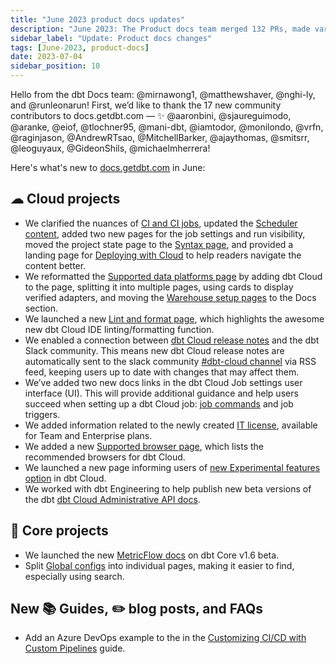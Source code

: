 ```yaml
---
title: "June 2023 product docs updates"
description: "June 2023: The Product docs team merged 132 PRs, made various updates to dbt Cloud and Core, such as the Deploy sidebar, Supported platforms page, added a landing page on the References section, added an ADO example to the CI/CD guide, and more"
sidebar_label: "Update: Product docs changes"
tags: [June-2023, product-docs]
date: 2023-07-04
sidebar_position: 10
---
```


Hello from the dbt Docs team: @mirnawong1, @matthewshaver, @nghi-ly, and @runleonarun! First, we’d like to thank the 17 new community contributors to docs.getdbt.com &mdash; ✨ @aaronbini, @sjaureguimodo, @aranke, @eiof, @tlochner95, @mani-dbt, @iamtodor, @monilondo, @vrfn, @raginjason, @AndrewRTsao, @MitchellBarker, @ajaythomas, @smitsrr, @leoguyaux, @GideonShils, @michaelmherrera!

Here's what's new to [docs.getdbt.com](http://docs.getdbt.com/) in June:

## ☁ Cloud projects

- We clarified the nuances of [CI and CI jobs](/docs/deploy/continuous-integration), updated the [Scheduler content](/docs/deploy/job-scheduler), added two new pages for the job settings and run visibility, moved the project state page to the [Syntax page](/reference/node-selection/syntax), and provided a landing page for [Deploying with Cloud](/docs/deploy/jobs) to help readers navigate the content better.
- We reformatted the [Supported data platforms page](/docs/supported-data-platforms) by adding dbt Cloud to the page, splitting it into multiple pages, using cards to display verified adapters, and moving the [Warehouse setup pages](/docs/core/connect-data-platform/about-core-connections) to the Docs section. 
- We launched a new [Lint and format page](/docs/cloud/dbt-cloud-ide/lint-format), which highlights the awesome new dbt Cloud IDE linting/formatting function.
- We enabled a connection between [dbt Cloud release notes](/docs/dbt-versions/dbt-cloud-release-notes) and the dbt Slack community. This means new dbt Cloud release notes are automatically sent to the slack community [#dbt-cloud channel](https://getdbt.slack.com/archives/CMZ2V0X8V) via RSS feed, keeping users up to date with changes that may affect them. 
- We’ve added two new docs links in the dbt Cloud Job settings user interface (UI). This will provide additional guidance and help users succeed when setting up a dbt Cloud job: [job commands](/docs/deploy/job-commands) and job triggers.    
- We added information related to the newly created [IT license](/docs/cloud/manage-access/about-user-access#license-based-access-control), available for Team and Enterprise plans. 
- We added a new [Supported browser page](/docs/cloud/about-cloud/browsers), which lists the recommended browsers for dbt Cloud.
- We launched a new page informing users of [new Experimental features option](/docs/dbt-versions/experimental-features) in dbt Cloud.
- We worked with dbt Engineering to help publish new beta versions of the dbt [dbt Cloud Administrative API docs](/docs/dbt-cloud-apis/admin-cloud-api). 


## 🎯 Core projects

- We launched the new [MetricFlow docs](/docs/build/build-metrics-intro) on dbt Core v1.6 beta.
- Split [Global configs](reference/global-configs/about-global-configs) into individual pages, making it easier to find, especially using search. 


## New 📚 Guides, ✏️ blog posts, and FAQs

- Add an Azure DevOps example to the in the [Customizing CI/CD with Custom Pipelines](/guides/custom-cicd-pipelines) guide.
